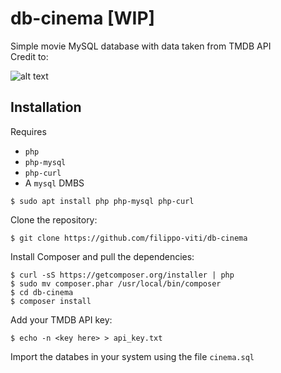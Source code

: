 # db-cinema [WIP]
Simple movie MySQL database with data taken from TMDB API  
Credit to:  

![alt text](https://www.themoviedb.org/assets/2/v4/logos/v2/blue_long_1-8ba2ac31f354005783fab473602c34c3f4fd207150182061e425d366e4f34596.svg "TMDB logo")

## Installation  
Requires  
- `php`  
- `php-mysql`  
- `php-curl`  
- A `mysql` DMBS  

```
$ sudo apt install php php-mysql php-curl
```  
Clone the repository:  
```
$ git clone https://github.com/filippo-viti/db-cinema
```  
Install Composer and pull the dependencies:
```
$ curl -sS https://getcomposer.org/installer | php
$ sudo mv composer.phar /usr/local/bin/composer
$ cd db-cinema
$ composer install
```  
Add your TMDB API key:
```
$ echo -n <key here> > api_key.txt
```
Import the databes in your system using the file `cinema.sql`